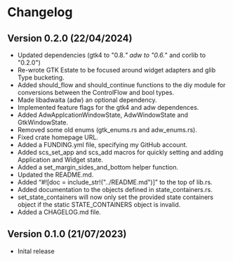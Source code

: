 # Changelog

## Version 0.2.0 (22/04/2024)

- Updated dependencies (gtk4 to "0.8.*" adw to "0.6.*" and corlib to "0.2.0")
- Re-wrote GTK Estate to be focused around widget adapters and glib Type bucketing.
- Added should_flow and should_continue functions to the diy module for conversions between the ControlFlow and bool types.
- Made libadwaita (adw) an optional dependency.
- Implemented feature flags for the gtk4 and adw dependences.
- Added AdwApplcationWindowState, AdwWindowState and GtkWindowState.
- Removed some old enums (gtk_enums.rs and adw_enums.rs).
- Fixed crate homepage URL.
- Added a FUNDING.yml file, specifying my GitHub account.
- Added scs_set_app and scs_add macros for quickly setting and adding Application and Widget state.
- Added a set_margin_sides_and_bottom helper function.
- Updated the README.md.
- Added “#![doc = include_str!("../README.md")]” to the top of lib.rs.
- Added documentation to the objects defined in state_containers.rs.
- set_state_containers will now only set the provided state containers object if the static STATE_CONTAINERS object is invalid.
- Added a CHAGELOG.md file.

## Version 0.1.0 (21/07/2023)

- Inital release







